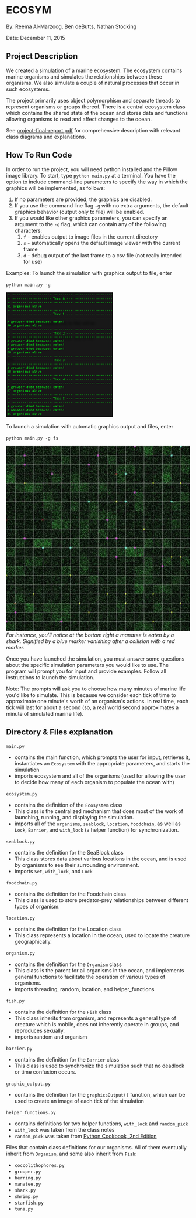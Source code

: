 # ECOSYM

By: Reema Al-Marzoog, Ben deButts, Nathan Stocking

Date: December 11, 2015


## Project Description


We created a simulation of a marine ecosystem. The ecosystem contains marine 
organisms and simulates the relationships between these organisms. We also 
simulate a couple of natural processes that occur in such ecosystems.

The project primarily uses object polymorphism and separate threads to represent
organisms or groups thereof. There is a central ecosystem class which contains 
the shared state of the ocean and stores data and functions allowing organisms 
to read and affect changes to the ocean.

See [project-final-report.pdf](project-final-report.pdf) for comprehensive description with relevant class diagrams and explanations.

## How To Run Code


In order to run the project, you will need python installed and the Pillow image
library.
To start, type 
    `python main.py`
at a terminal. You have the option to include command-line parameters to specify
the way in which the graphics will be implemented, as follows:
1. If no parameters are provided, the graphics are disabled.
2. If you use the command line flag `-g` with no extra arguments, the default 
    graphics behavior (output only to file) will be enabled.
3. If you would like other graphics parameters, you can specify an argument to 
    the `-g` flag, which can contain any of the following characters:
    1. `f` - enables output to image files in the current directory
    2. `s` - automatically opens the default image viewer with the current frame
    3. `d` - debug output of the last frame to a csv file (not really intended for
        use)

Examples:
To launch the simulation with graphics output to file, enter

`python main.py -g`

<img src="imgs/sample-command-line-output.png" width="293" height="340">

To launch a simulation with automatic graphics output and files, enter

`python main.py -g fs`

![GIF of simulation graphic output](imgs/sample-graphic-output.gif)
*For instance, you'll notice at the bottom right a manatee is eaten by a shark. Signified by a blue marker vanishing after a collision with a red marker.*

Once you have launched the simulation, you must answer some questions about the 
specific simulation parameters you would like to use. The program will prompt 
you for input and provide examples. Follow all instructions to launch the 
simulation.

Note:
The prompts will ask you to choose how many minutes of marine life you'd like to
simulate. This is because we consider each tick of time to approximate one 
minute's worth of an organism's actions. In real time, each tick will last for
about a second (so, a real world second approximates a minute of simulated 
marine life).


## Directory & Files explanation


`main.py`
- contains the main function, which prompts the user for input, retrieves it, 
    instantiates an `Ecosystem` with the appropriate parameters, and starts the 
    simulation
- imports ecosystem and all of the organisms (used for allowing the user to 
    decide how many of each organism to populate the ocean with)

`ecosystem.py`
- contains the definition of the `Ecosystem` class
- This class is the centralized mechanism that does most of the work of 
    launching, running, and displaying the simulation.
- imports all of the `organisms`, `seablock`, `location`, `foodchain`, as well as `Lock`,
    `Barrier`, and `with_lock` (a helper function) for synchronization.

`seablock.py`
- contains the definition for the SeaBlock class
- This class stores data about various locations in the ocean, and is used by 
    organisms to see their surrounding environment.
- imports `Set`, `with_lock`, and `Lock`

`foodchain.py`
- contains the definition for the Foodchain class
- This class is used to store predator-prey relationships between different 
    types of organism.

`location.py`
- contains the definition for the Location class
- This class represents a location in the ocean, used to locate the creature 
    geographically.

`organism.py`
- contains the definition for the `Organism` class
- This class is the parent for all organisms in the ocean, and implements 
    general functions to facilitate the operation of various types of organisms.
- imports threading, random, location, and helper_functions

`fish.py`
- contains the definition for the `Fish` class
- This class inherits from organism, and represents a general type of creature 
    which is mobile, does not inherently operate in groups, and reproduces 
    sexually.
- imports random and organism

`barrier.py`
- contains the definition for the `Barrier` class
- This class is used to synchronize the simulation such that no deadlock or 
    time confusion occurs.

`graphic_output.py`
- contains the definition for the `graphicsOutput()` function, which can be used 
    to create an image of each tick of the simulation

`helper_functions.py`
- contains definitions for two helper functions, `with_lock` and `random_pick`
- `with_lock` was taken from the class notes
- `random_pick` was taken from [Python Cookbook, 2nd Edition](http://bit.ly/1QfSwDs)

Files that contain class definitions for our organisms. All of them eventually 
inherit from `Organism`, and some also inherit from `Fish`:
- `coccolithophores.py`
- `grouper.py`
- `herring.py`
- `manatee.py`
- `shark.py`
- `shrimp.py`
- `starfish.py`
- `tuna.py`